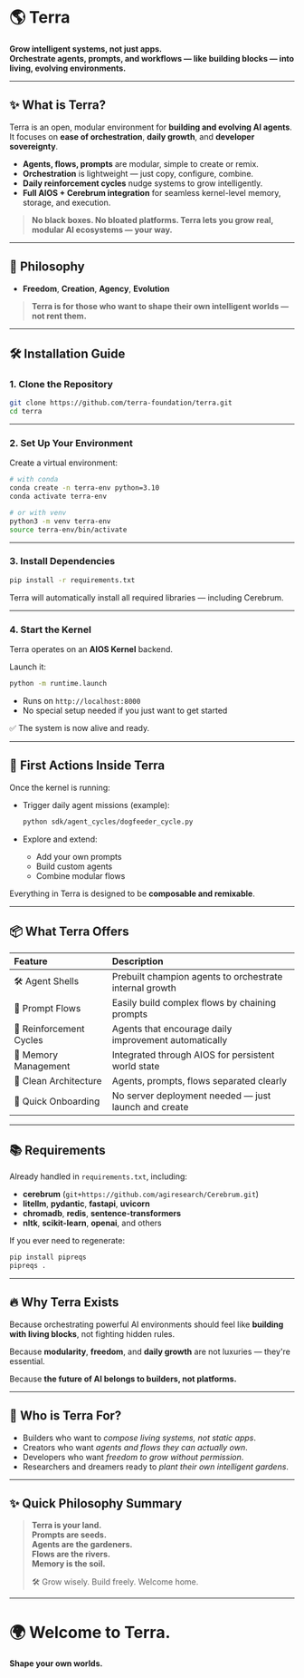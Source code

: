 
# 🌎 Terra

**Grow intelligent systems, not just apps.  
Orchestrate agents, prompts, and workflows — like building blocks — into living, evolving environments.**

---

## ✨ What is Terra?

Terra is an open, modular environment for **building and evolving AI agents**.  
It focuses on **ease of orchestration**, **daily growth**, and **developer sovereignty**.

- **Agents, flows, prompts** are modular, simple to create or remix.
- **Orchestration** is lightweight — just copy, configure, combine.
- **Daily reinforcement cycles** nudge systems to grow intelligently.
- **Full AIOS + Cerebrum integration** for seamless kernel-level memory, storage, and execution.

> **No black boxes. No bloated platforms. Terra lets you grow real, modular AI ecosystems — your way.**

---

## 🌱 Philosophy

- **Freedom**, **Creation**, **Agency**, **Evolution**

> **Terra is for those who want to shape their own intelligent worlds — not rent them.**

---

## 🛠️ Installation Guide

### 1. Clone the Repository

```bash
git clone https://github.com/terra-foundation/terra.git
cd terra
```

---

### 2. Set Up Your Environment

Create a virtual environment:

```bash
# with conda
conda create -n terra-env python=3.10
conda activate terra-env

# or with venv
python3 -m venv terra-env
source terra-env/bin/activate
```

---

### 3. Install Dependencies

```bash
pip install -r requirements.txt
```

Terra will automatically install all required libraries — including Cerebrum.

---

### 4. Start the Kernel

Terra operates on an **AIOS Kernel** backend.

Launch it:

```bash
python -m runtime.launch
```

- Runs on `http://localhost:8000`
- No special setup needed if you just want to get started

✅ The system is now alive and ready.

---

## 🚀 First Actions Inside Terra

Once the kernel is running:

- Trigger daily agent missions (example):
  
  ```bash
  python sdk/agent_cycles/dogfeeder_cycle.py
  ```

- Explore and extend:
  - Add your own prompts
  - Build custom agents
  - Combine modular flows

Everything in Terra is designed to be **composable and remixable**.

---

## 📦 What Terra Offers

| Feature | Description |
|:--------|:------------|
| 🛠️ Agent Shells | Prebuilt champion agents to orchestrate internal growth |
| 📜 Prompt Flows | Easily build complex flows by chaining prompts |
| 🔁 Reinforcement Cycles | Agents that encourage daily improvement automatically |
| 🧠 Memory Management | Integrated through AIOS for persistent world state |
| 🧹 Clean Architecture | Agents, prompts, flows separated clearly |
| 🚀 Quick Onboarding | No server deployment needed — just launch and create |

---

## 📚 Requirements

Already handled in `requirements.txt`, including:

- **cerebrum** (`git+https://github.com/agiresearch/Cerebrum.git`)
- **litellm**, **pydantic**, **fastapi**, **uvicorn**
- **chromadb**, **redis**, **sentence-transformers**
- **nltk**, **scikit-learn**, **openai**, and others

If you ever need to regenerate:

```bash
pip install pipreqs
pipreqs .
```

---

## 🔥 Why Terra Exists

Because orchestrating powerful AI environments should feel like **building with living blocks**, not fighting hidden rules.

Because **modularity**, **freedom**, and **daily growth** are not luxuries — they're essential.

Because **the future of AI belongs to builders, not platforms.**

---

## 🧠 Who is Terra For?

- Builders who want to *compose living systems, not static apps*.
- Creators who want *agents and flows they can actually own*.
- Developers who want *freedom to grow without permission*.
- Researchers and dreamers ready to *plant their own intelligent gardens*.

---

## ✨ Quick Philosophy Summary

> **Terra is your land.**  
> **Prompts are seeds.**  
> **Agents are the gardeners.**  
> **Flows are the rivers.**  
> **Memory is the soil.**  
>  
> 🛠️ Grow wisely. Build freely. Welcome home.

---

# 🌍 Welcome to Terra.
**Shape your own worlds.**

